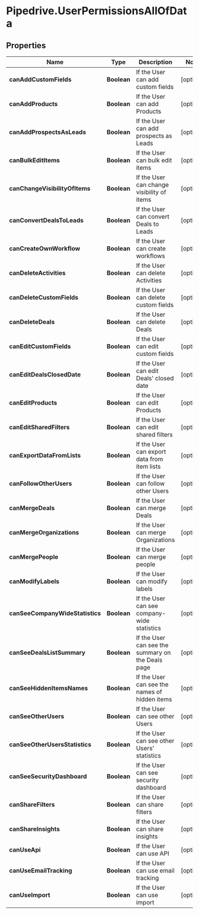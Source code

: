 # Pipedrive.UserPermissionsAllOfData

## Properties

Name | Type | Description | Notes
------------ | ------------- | ------------- | -------------
**canAddCustomFields** | **Boolean** | If the User can add custom fields | [optional] 
**canAddProducts** | **Boolean** | If the User can add Products | [optional] 
**canAddProspectsAsLeads** | **Boolean** | If the User can add prospects as Leads | [optional] 
**canBulkEditItems** | **Boolean** | If the User can bulk edit items | [optional] 
**canChangeVisibilityOfItems** | **Boolean** | If the User can change visibility of items | [optional] 
**canConvertDealsToLeads** | **Boolean** | If the User can convert Deals to Leads | [optional] 
**canCreateOwnWorkflow** | **Boolean** | If the User can create workflows | [optional] 
**canDeleteActivities** | **Boolean** | If the User can delete Activities | [optional] 
**canDeleteCustomFields** | **Boolean** | If the User can delete custom fields | [optional] 
**canDeleteDeals** | **Boolean** | If the User can delete Deals | [optional] 
**canEditCustomFields** | **Boolean** | If the User can edit custom fields | [optional] 
**canEditDealsClosedDate** | **Boolean** | If the User can edit Deals&#39; closed date | [optional] 
**canEditProducts** | **Boolean** | If the User can edit Products | [optional] 
**canEditSharedFilters** | **Boolean** | If the User can edit shared filters | [optional] 
**canExportDataFromLists** | **Boolean** | If the User can export data from item lists | [optional] 
**canFollowOtherUsers** | **Boolean** | If the User can follow other Users | [optional] 
**canMergeDeals** | **Boolean** | If the User can merge Deals | [optional] 
**canMergeOrganizations** | **Boolean** | If the User can merge Organizations | [optional] 
**canMergePeople** | **Boolean** | If the User can merge people | [optional] 
**canModifyLabels** | **Boolean** | If the User can modify labels | [optional] 
**canSeeCompanyWideStatistics** | **Boolean** | If the User can see company-wide statistics | [optional] 
**canSeeDealsListSummary** | **Boolean** | If the User can see the summary on the Deals page | [optional] 
**canSeeHiddenItemsNames** | **Boolean** | If the User can see the names of hidden items | [optional] 
**canSeeOtherUsers** | **Boolean** | If the User can see other Users | [optional] 
**canSeeOtherUsersStatistics** | **Boolean** | If the User can see other Users&#39; statistics | [optional] 
**canSeeSecurityDashboard** | **Boolean** | If the User can see security dashboard | [optional] 
**canShareFilters** | **Boolean** | If the User can share filters | [optional] 
**canShareInsights** | **Boolean** | If the User can share insights | [optional] 
**canUseApi** | **Boolean** | If the User can use API | [optional] 
**canUseEmailTracking** | **Boolean** | If the User can use email tracking | [optional] 
**canUseImport** | **Boolean** | If the User can use import | [optional] 


